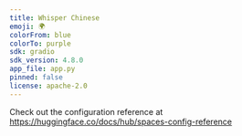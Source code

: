 ```yaml
---
title: Whisper Chinese
emoji: 🌍
colorFrom: blue
colorTo: purple
sdk: gradio
sdk_version: 4.8.0
app_file: app.py
pinned: false
license: apache-2.0
---
```


Check out the configuration reference at https://huggingface.co/docs/hub/spaces-config-reference
